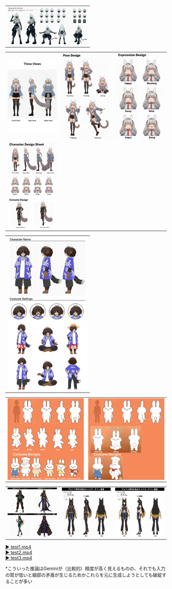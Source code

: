<!-- 設定B 系 -->
<table>
  <tr>
    <td><img src="images/CharacterSheets/設定B1.jpg" width="250"></td>
  </tr>
</table>

<!-- 設定J 系 -->
<table>
  <tr>
    <td><img src="images/CharacterSheets/設定J001.jpg" width="250"></td>
    <td><img src="images/CharacterSheets/設定J002.jpg" width="250"></td>
    <td><img src="images/CharacterSheets/設定J003.jpg" width="250"></td>
  </tr>
  <tr>
    <td><img src="images/CharacterSheets/設定J004.jpg" width="250"></td>
  </tr>
</table>

<!-- 設定K 系 -->
<table>
  <tr>
    <td><img src="images/CharacterSheets/設定K1.jpg" width="250"></td>
  </tr>
</table>

<!-- 設定S 系 -->
<table>
  <tr>
    <td><img src="images/CharacterSheets/設定S2.jpg" width="250"></td>
    <td><img src="images/CharacterSheets/設定S2b.jpg" width="250"></td>
  </tr>
</table>

<!-- notP 系 -->
<table>
  <tr>
    <td><img src="images/CharacterSheets/notP001.jpg" width="250"></td>
    <td><img src="images/CharacterSheets/notP002.jpg" width="250"></td>
    <td><img src="images/CharacterSheets/notP003.jpg" width="250"></td>
  </tr>
</table>

<!-- Sora2テスト -->
[▶️ test1.mp4](images/Sora2/test1.mp4)  
[▶️ test2.mp4](images/Sora2/test2.mp4)  
[▶️ test3.mp4](images/Sora2/test3.mp4)



*こういった推論はGeminiが（比較的）精度が高く見えるものの、それでも入力の質が低いと細部の矛盾が生じるためかこれらを元に生成しようとしても破綻することが多い
